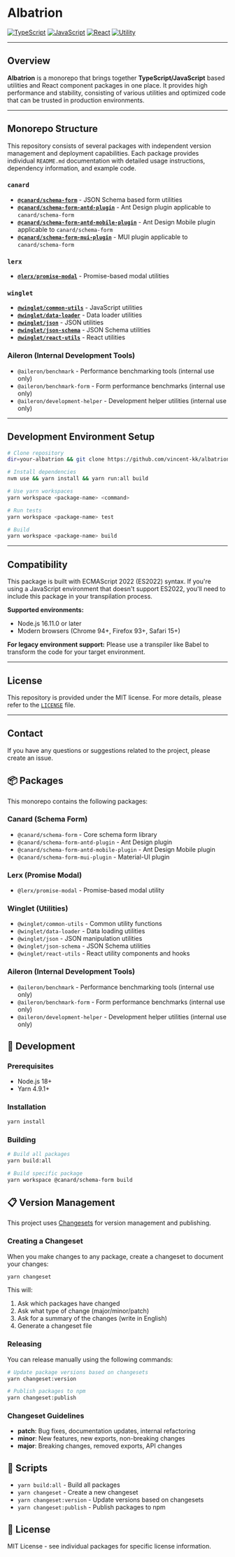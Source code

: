 # Albatrion

[![TypeScript](https://img.shields.io/badge/typescript-✔-blue.svg)]()
[![JavaScript](https://img.shields.io/badge/javascript-✔-yellow.svg)]()
[![React](https://img.shields.io/badge/react-✔-61DAFB.svg)]()
[![Utility](https://img.shields.io/badge/utility-✔-green.svg)]()

---

## Overview

**Albatrion** is a monorepo that brings together **TypeScript/JavaScript** based utilities and React component packages in one place.
It provides high performance and stability, consisting of various utilities and optimized code that can be trusted in production environments.

---

## Monorepo Structure

This repository consists of several packages with independent version management and deployment capabilities.
Each package provides individual `README.md` documentation with detailed usage instructions, dependency information, and example code.

### `canard`

- **[`@canard/schema-form`](./packages/canard/schema-form/README.md)** - JSON Schema based form utilities
- **[`@canard/schema-form-antd-plugin`](./packages/canard/schema-form-antd-plugin/README.md)** - Ant Design plugin applicable to `canard/schema-form`
- **[`@canard/schema-form-antd-mobile-plugin`](./packages/canard/schema-form-antd-mobile-plugin/README.md)** - Ant Design Mobile plugin applicable to `canard/schema-form`
- **[`@canard/schema-form-mui-plugin`](./packages/canard/schema-form-mui-plugin/README.md)** - MUI plugin applicable to `canard/schema-form`

### `lerx`

- **[`@lerx/promise-modal`](./packages/lerx/promise-modal/README.md)** - Promise-based modal utilities

### `winglet`

- **[`@winglet/common-utils`](./packages/winglet/common-utils/README.md)** - JavaScript utilities
- **[`@winglet/data-loader`](./packages/winglet/data-loader/README.md)** - Data loader utilities
- **[`@winglet/json`](./packages/winglet/json/README.md)** - JSON utilities
- **[`@winglet/json-schema`](./packages/winglet/json-schema/README.md)** - JSON Schema utilities
- **[`@winglet/react-utils`](./packages/winglet/react-utils/README.md)** - React utilities

### Aileron (Internal Development Tools)

- `@aileron/benchmark` - Performance benchmarking tools (internal use only)
- `@aileron/benchmark-form` - Form performance benchmarks (internal use only)
- `@aileron/development-helper` - Development helper utilities (internal use only)

---

## Development Environment Setup

```bash
# Clone repository
dir=your-albatrion && git clone https://github.com/vincent-kk/albatrion.git "$dir" && cd "$dir"

# Install dependencies
nvm use && yarn install && yarn run:all build

# Use yarn workspaces
yarn workspace <package-name> <command>

# Run tests
yarn workspace <package-name> test

# Build
yarn workspace <package-name> build
```

---

## Compatibility

This package is built with ECMAScript 2022 (ES2022) syntax. If you're using a JavaScript environment that doesn't support ES2022, you'll need to include this package in your transpilation process.

**Supported environments:**

- Node.js 16.11.0 or later
- Modern browsers (Chrome 94+, Firefox 93+, Safari 15+)

**For legacy environment support:**
Please use a transpiler like Babel to transform the code for your target environment.

---

## License

This repository is provided under the MIT license. For more details, please refer to the [`LICENSE`](./LICENSE) file.

---

## Contact

If you have any questions or suggestions related to the project, please create an issue.

## 📦 Packages

This monorepo contains the following packages:

### Canard (Schema Form)

- `@canard/schema-form` - Core schema form library
- `@canard/schema-form-antd-plugin` - Ant Design plugin
- `@canard/schema-form-antd-mobile-plugin` - Ant Design Mobile plugin
- `@canard/schema-form-mui-plugin` - Material-UI plugin

### Lerx (Promise Modal)

- `@lerx/promise-modal` - Promise-based modal utility

### Winglet (Utilities)

- `@winglet/common-utils` - Common utility functions
- `@winglet/data-loader` - Data loading utilities
- `@winglet/json` - JSON manipulation utilities
- `@winglet/json-schema` - JSON Schema utilities
- `@winglet/react-utils` - React utility components and hooks

### Aileron (Internal Development Tools)

- `@aileron/benchmark` - Performance benchmarking tools (internal use only)
- `@aileron/benchmark-form` - Form performance benchmarks (internal use only)
- `@aileron/development-helper` - Development helper utilities (internal use only)

## 🚀 Development

### Prerequisites

- Node.js 18+
- Yarn 4.9.1+

### Installation

```bash
yarn install
```

### Building

```bash
# Build all packages
yarn build:all

# Build specific package
yarn workspace @canard/schema-form build
```

## 📋 Version Management

This project uses [Changesets](https://github.com/changesets/changesets) for version management and publishing.

### Creating a Changeset

When you make changes to any package, create a changeset to document your changes:

```bash
yarn changeset
```

This will:

1. Ask which packages have changed
2. Ask what type of change (major/minor/patch)
3. Ask for a summary of the changes (write in English)
4. Generate a changeset file

### Releasing

You can release manually using the following commands:

```bash
# Update package versions based on changesets
yarn changeset:version

# Publish packages to npm
yarn changeset:publish
```

### Changeset Guidelines

- **patch**: Bug fixes, documentation updates, internal refactoring
- **minor**: New features, new exports, non-breaking changes
- **major**: Breaking changes, removed exports, API changes

## 🔧 Scripts

- `yarn build:all` - Build all packages
- `yarn changeset` - Create a new changeset
- `yarn changeset:version` - Update versions based on changesets
- `yarn changeset:publish` - Publish packages to npm

## 📄 License

MIT License - see individual packages for specific license information.
